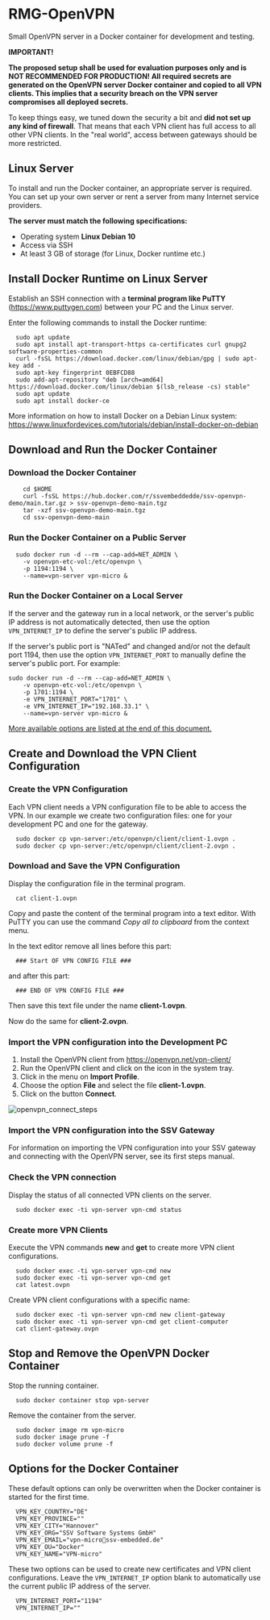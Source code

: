 # RMG-OpenVPN
Small OpenVPN server in a Docker container for development and testing.

**IMPORTANT!**

**The proposed setup shall be used for evaluation purposes only and is NOT RECOMMENDED FOR PRODUCTION!
All required secrets are generated on the OpenVPN server Docker container and copied to all VPN clients. This implies that a security breach on the VPN server compromises all deployed secrets.**

To keep things easy, we tuned down the security a bit and **did not set up any kind of firewall**. That means that each VPN client has full access to all other VPN clients. In the "real world", access between gateways should be more restricted.

## Linux Server
To install and run the Docker container, an appropriate server is required. You can set up your own server or rent a server from many Internet service providers.

**The server must match the following specifications:**

* Operating system **Linux Debian 10**
* Access via SSH
* At least 3 GB of storage (for Linux, Docker runtime etc.)

## Install Docker Runtime on Linux Server
Establish an SSH connection with a **terminal program like PuTTY** (https://www.puttygen.com) between your PC and the Linux server.

Enter the following commands to install the Docker runtime:

      sudo apt update
      sudo apt install apt-transport-https ca-certificates curl gnupg2 software-properties-common
      curl -fsSL https://download.docker.com/linux/debian/gpg | sudo apt-key add -
      sudo apt-key fingerprint 0EBFCD88
      sudo add-apt-repository "deb [arch=amd64] https://download.docker.com/linux/debian $(lsb_release -cs) stable"
      sudo apt update
      sudo apt install docker-ce

More information on how to install Docker on a Debian Linux system:
https://www.linuxfordevices.com/tutorials/debian/install-docker-on-debian  


## Download and Run the Docker Container

### Download the Docker Container 

        cd $HOME
        curl -fsSL https://hub.docker.com/r/ssvembeddedde/ssv-openvpn-demo/main.tar.gz > ssv-openvpn-demo-main.tgz
        tar -xzf ssv-openvpn-demo-main.tgz
        cd ssv-openvpn-demo-main

### Run the Docker Container on a Public Server

      sudo docker run -d --rm --cap-add=NET_ADMIN \
        -v openvpn-etc-vol:/etc/openvpn \
        -p 1194:1194 \
        --name=vpn-server vpn-micro &

### Run the Docker Container on a Local Server
If the server and the gateway run in a local network, or the server's public IP address is not automatically detected, then use the option `VPN_INTERNET_IP` to define the server's public IP address.

If the server's public port is "NATed" and changed and/or not the default port 1194, then use the option `VPN_INTERNET_PORT` to manually define the server's public port. For example:

    sudo docker run -d --rm --cap-add=NET_ADMIN \
        -v openvpn-etc-vol:/etc/openvpn \
        -p 1701:1194 \
        -e VPN_INTERNET_PORT="1701" \
        -e VPN_INTERNET_IP="192.168.33.1" \
        --name=vpn-server vpn-micro &

[More available options are listed at the end of this document.](#options-for-the-docker-container)

## Create and Download the VPN Client Configuration
### Create the VPN Configuration
Each VPN client needs a VPN configuration file to be able to access the VPN. In our example we create two configuration files: one for your development PC and one for the gateway.

      sudo docker cp vpn-server:/etc/openvpn/client/client-1.ovpn .
      sudo docker cp vpn-server:/etc/openvpn/client/client-2.ovpn .

### Download and Save the VPN Configuration
Display the configuration file in the terminal program.

      cat client-1.ovpn

Copy and paste the content of the terminal program into a text editor. With PuTTY you can use the command *Copy all to clipboard* from the context menu.

In the text editor remove all lines before this part:

      ### Start OF VPN CONFIG FILE ###

and after this part:

      ### END OF VPN CONFIG FILE ###

Then save this text file under the name **client-1.ovpn**.

Now do the same for **client-2.ovpn**.

### Import the VPN configuration into the Development PC
1. Install the OpenVPN client from https://openvpn.net/vpn-client/
2. Run the OpenVPN client and click on the icon in the system tray.
3. Click in the menu on **Import Profile**.
4. Choose the option **File** and select the file **client-1.ovpn**.
5. Click on the button **Connect**.

![openvpn_connect_steps](https://user-images.githubusercontent.com/85748650/126323217-46cc220d-f71b-4080-9483-a7d178fedd83.png)

### Import the VPN configuration into the SSV Gateway
For information on importing the VPN configuration into your SSV gateway and connecting with the OpenVPN server, see its first steps manual.

### Check the VPN connection
Display the status of all connected VPN clients on the server.

      sudo docker exec -ti vpn-server vpn-cmd status

### Create more VPN Clients
Execute the VPN commands **new** and **get** to create more VPN client configurations.

      sudo docker exec -ti vpn-server vpn-cmd new
      sudo docker exec -ti vpn-server vpn-cmd get
      cat latest.ovpn

Create VPN client configurations with a specific name:

      sudo docker exec -ti vpn-server vpn-cmd new client-gateway
      sudo docker exec -ti vpn-server vpn-cmd get client-computer
      cat client-gateway.ovpn

## Stop and Remove the OpenVPN Docker Container
Stop the running container.

      sudo docker container stop vpn-server

Remove the container from the server.

      sudo docker image rm vpn-micro
      sudo docker image prune -f
      sudo docker volume prune -f

## Options for the Docker Container
These default options can only be overwritten when the Docker container is started for the first time.

      VPN_KEY_COUNTRY="DE"
      VPN_KEY_PROVINCE=""
      VPN_KEY_CITY="Hannover"
      VPN_KEY_ORG="SSV Software Systems GmbH"
      VPN_KEY_EMAIL="vpn-micro📧ssv-embedded.de"
      VPN_KEY_OU="Docker"
      VPN_KEY_NAME="VPN-micro"

These two options can be used to create new certificates and VPN client configurations. Leave the `VPN_INTERNET_IP` option blank to automatically use the current public IP address of the server.

      VPN_INTERNET_PORT="1194"
      VPN_INTERNET_IP=""
